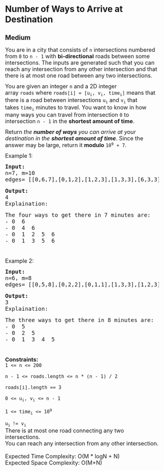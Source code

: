 # Number of Ways to Arrive at Destination
## Medium
<div class="problems_problem_content__Xm_eO" style="user-select: auto;"><p style="user-select: auto;"><span style="font-size: 18px; user-select: auto;">You are in a city that consists of&nbsp;<code style="user-select: auto;">n</code>&nbsp;intersections numbered from&nbsp;<code style="user-select: auto;">0</code>&nbsp;to&nbsp;<code style="user-select: auto;">n - 1</code>&nbsp;with&nbsp;<strong style="user-select: auto;">bi-directional</strong>&nbsp;roads between some intersections. The inputs are generated such that you can reach any intersection from any other intersection and that there is at most one road between any two intersections.</span></p>

<p style="user-select: auto;"><span style="font-size: 18px; user-select: auto;">You are given an integer&nbsp;<code style="user-select: auto;">n</code>&nbsp;and a 2D integer array&nbsp;<code style="user-select: auto;">roads</code>&nbsp;where&nbsp;<code style="user-select: auto;">roads[i] = [u<sub style="user-select: auto;">i</sub>, v<sub style="user-select: auto;">i</sub>, time<sub style="user-select: auto;">i</sub>]</code>&nbsp;means that there is a road between intersections&nbsp;<code style="user-select: auto;">u<sub style="user-select: auto;">i</sub></code>&nbsp;and&nbsp;<code style="user-select: auto;">v<sub style="user-select: auto;">i</sub></code>&nbsp;that takes&nbsp;<code style="user-select: auto;">time<sub style="user-select: auto;">i</sub></code>&nbsp;minutes to travel. You want to know in how many ways you can travel from intersection&nbsp;<code style="user-select: auto;">0</code>&nbsp;to intersection&nbsp;<code style="user-select: auto;">n - 1</code>&nbsp;in the&nbsp;<strong style="user-select: auto;">shortest amount of time</strong>.</span></p>

<p style="user-select: auto;"><span style="font-size: 18px; user-select: auto;">Return&nbsp;<em style="user-select: auto;">the&nbsp;<strong style="user-select: auto;">number of ways</strong>&nbsp;you can arrive at your destination in the&nbsp;<strong style="user-select: auto;">shortest amount of time</strong></em>. Since the answer may be large, return it&nbsp;<strong style="user-select: auto;">modulo</strong>&nbsp;<code style="user-select: auto;">10<sup style="user-select: auto;">9</sup>&nbsp;+ 7</code>.</span></p>

<p style="user-select: auto;"><span style="font-size: 18px; user-select: auto;">Example 1:</span></p>

<pre style="user-select: auto;"><span style="font-size: 18px; user-select: auto;"><strong style="user-select: auto;">Input:</strong>
n=7, m=10
edges= [[0,6,7],[0,1,2],[1,2,3],[1,3,3],[6,3,3],[3,5,1],[6,5,1],[2,5,1],[0,4,5],[4,6,2]]</span>

<span style="font-size: 18px; user-select: auto;"><strong style="user-select: auto;">Output:</strong>
4
Explaination:</span>

<span style="font-size: 18px; user-select: auto;">The four ways to get there in 7 minutes are:
- 0  6
- 0  4  6
- 0  1  2  5  6
- 0  1  3  5  6</span></pre>

<p style="user-select: auto;">&nbsp;</p>

<p style="user-select: auto;"><span style="font-size: 18px; user-select: auto;">Example 2:</span></p>

<pre style="user-select: auto;"><span style="font-size: 18px; user-select: auto;"><strong style="user-select: auto;">Input:</strong>
n=6, m=8
edges= [[0,5,8],[0,2,2],[0,1,1],[1,3,3],[1,2,3],[2,5,6],[3,4,2],[4,5,2]]</span>

<span style="font-size: 18px; user-select: auto;"><strong style="user-select: auto;">Output:</strong>
3
Explaination:</span>

<span style="font-size: 18px; user-select: auto;">The three ways to get there in 8 minutes are:
- 0  5
- 0  2  5
- 0  1  3  4  5
</span></pre>

<p style="user-select: auto;">&nbsp;</p>

<p style="user-select: auto;"><span style="font-size: 18px; user-select: auto;"><strong style="user-select: auto;">Constraints:</strong><br style="user-select: auto;">
<code style="user-select: auto;">1 &lt;= n &lt;= 200<br style="user-select: auto;">
n - 1 &lt;= roads.length &lt;= n * (n - 1) / 2<br style="user-select: auto;">
roads[i].length == 3<br style="user-select: auto;">
0 &lt;= u<sub style="user-select: auto;">i</sub>, v<sub style="user-select: auto;">i</sub>&nbsp;&lt;= n - 1<br style="user-select: auto;">
1 &lt;= time<sub style="user-select: auto;">i</sub>&nbsp;&lt;= 10<sup style="user-select: auto;">9</sup><br style="user-select: auto;">
u<sub style="user-select: auto;">i&nbsp;</sub>!= v<sub style="user-select: auto;">i</sub></code><br style="user-select: auto;">
There is at most one road connecting any two intersections.<br style="user-select: auto;">
You can reach any intersection from any other intersection.<br style="user-select: auto;">
<br style="user-select: auto;">
Expected Time Complexity:&nbsp;O(M * logN + N)<br style="user-select: auto;">
Expected Space Complexity: O(M+N)</span></p>
</div>